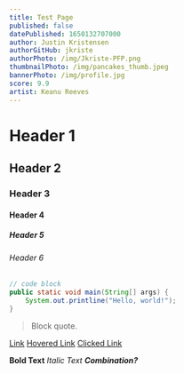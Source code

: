 ```yaml
---
title: Test Page
published: false
datePublished: 1650132707000
author: Justin Kristensen
authorGitHub: jkriste
authorPhoto: /img/Jkriste-PFP.png
thumbnailPhoto: /img/pancakes_thumb.jpeg
bannerPhoto: /img/profile.jpg
score: 9.9
artist: Keanu Reeves
---
```


# Header 1

## Header 2

### Header 3

#### Header 4

##### Header 5

###### Header 6

```java
// code block
public static void main(String[] args) {
    System.out.printline("Hello, world!");
}
```

> Block quote.

[Link](https://localhost:3000) [Hovered Link](https://localhost:3000) [Clicked Link](https://youtube.com)

**Bold Text** _Italic Text_ ***Combination?***
